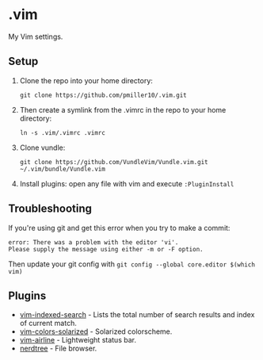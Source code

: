 # .vim
My Vim settings.

## Setup
1. Clone the repo into your home directory:

   `git clone https://github.com/pmiller10/.vim.git`

2. Then create a symlink from the .vimrc in the repo to your home directory:

   `ln -s .vim/.vimrc .vimrc`

3. Clone vundle:

   `git clone https://github.com/VundleVim/Vundle.vim.git ~/.vim/bundle/Vundle.vim`

4. Install plugins: open any file with vim and execute `:PluginInstall`


## Troubleshooting

If you're using git and get this error when you try to make a commit:

```
error: There was a problem with the editor 'vi'.
Please supply the message using either -m or -F option.
```

Then update your git config with
   `git config --global core.editor $(which vim)`


## Plugins
* [vim-indexed-search](https://github.com/henrik/vim-indexed-search) - Lists the total number of search results and index of current match.
* [vim-colors-solarized](https://github.com/altercation/vim-colors-solarized) - Solarized colorscheme.
* [vim-airline](https://github.com/bling/vim-airline) - Lightweight status bar.
* [nerdtree](https://github.com/scrooloose/nerdtree) - File browser.
